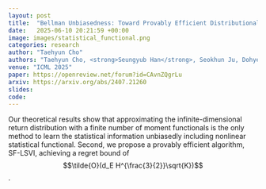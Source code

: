 ```yaml
---
layout: post
title:  "Bellman Unbiasedness: Toward Provably Efficient Distributional Reinforcement Learning with General Value Function Approximation"
date:   2025-06-10 20:21:59 +00:00
image: images/statistical_functional.png
categories: research
author: "Taehyun Cho"
authors: "Taehyun Cho, <strong>Seungyub Han</strong>, Seokhun Ju, Dohyeong Kim, Kyungjae Lee,  Jungwoo Lee"
venue: "ICML 2025"
paper: https://openreview.net/forum?id=CAvnZQgrLu
arxiv: https://arxiv.org/abs/2407.21260
slides: 
code: 
---
```

Our theoretical results show that approximating the infinite-dimensional return distribution with a finite number of moment functionals is the only method to learn the statistical information unbiasedly including nonlinear statistical functional. Second, we propose a provably efficient algorithm, SF-LSVI, achieving a regret bound of $$\tilde{O}(d_E H^{\frac{3}{2}}\sqrt{K})$$.